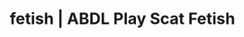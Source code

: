 ---
categories:
- Fantasy Kink
- Self-Pleasure
- ASMR Porn
- Gothic Erotica
- Scat Fetish
image: /assets/images/1747714247611.webp
layout: post
schema:
  description: Premium adult content featuring ABDL Play, Scat Fetish. High-quality
    images with sensual themes.
  keywords:
  - ABDL Play
  - Inclusive Desire
  - Ethical Porn
  - Body Positivity
  - Self-Pleasure
  - Scat Fetish
  name: 1747714247611 | ABDL Play Scat Fetish
  type: VisualArtwork
seo:
  description: Featured content with high-quality Scat Fetish, ABDL Play. HD images
    available.
  keywords: Scat Fetish, ABDL Play
  og_image: /assets/images/1747714247611.webp
  schema_type: VisualArtwork
tags:
- '#fetish'
- ABDL Play
- Scat Fetish
title: fetish | ABDL Play Scat Fetish
---